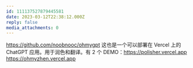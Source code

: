 ```yaml
---
id: 111137527879445581
date: 2023-03-12T22:38:12.000Z
reply: false
media_attachments: 0
---
```


https://github.com/noobnooc/ohmygpt 这也是一个可以部署在 Vercel 上的 ChatGPT 应用。用于润色和翻译。有 2 个 DEMO：https://polisher.vercel.app https://ohmyzhen.vercel.app

